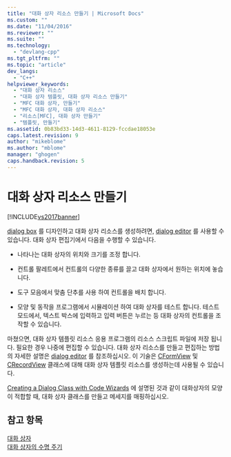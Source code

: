 ```yaml
---
title: "대화 상자 리소스 만들기 | Microsoft Docs"
ms.custom: ""
ms.date: "11/04/2016"
ms.reviewer: ""
ms.suite: ""
ms.technology: 
  - "devlang-cpp"
ms.tgt_pltfrm: ""
ms.topic: "article"
dev_langs: 
  - "C++"
helpviewer_keywords: 
  - "대화 상자 리소스"
  - "대화 상자 템플릿, 대화 상자 리소스 만들기"
  - "MFC 대화 상자, 만들기"
  - "MFC 대화 상자, 대화 상자 리소스"
  - "리소스[MFC], 대화 상자 만들기"
  - "템플릿, 만들기"
ms.assetid: 0b83bd33-14d3-4611-8129-fccdae18053e
caps.latest.revision: 9
author: "mikeblome"
ms.author: "mblome"
manager: "ghogen"
caps.handback.revision: 5
---
```

# 대화 상자 리소스 만들기
[!INCLUDE[vs2017banner](../assembler/inline/includes/vs2017banner.md)]

[dialog box](../mfc/dialog-boxes.md) 를 디자인하고 대화 상자 리소스를 생성하려면, [dialog editor](../mfc/dialog-editor.md) 를 사용할 수 있습니다.  대화 상자 편집기에서 다음을 수행할 수 있습니다.  
  
-   나타나는 대화 상자의 위치와 크기를 조정 합니다.  
  
-   컨트롤 팔레트에서 컨트롤의 다양한 종류를 끌고 대화 상자에서 원하는 위치에 놓습니다.  
  
-   도구 모음에서 맞춤 단추를 사용 하여 컨트롤을 배치 합니다.  
  
-   모양 및 동작을 프로그램에서 시뮬레이션 하여 대화 상자를 테스트 합니다.  테스트 모드에서, 텍스트 박스에 입력하고 입력 버튼은 누르는 등 대화 상자의 컨트롤을 조작할 수 있습니다.  
  
 마쳤으면, 대화 상자 템플릿 리소스 응용 프로그램의 리소스 스크립트 파일에 저장 됩니다.  필요한 경우 나중에 편집할 수 있습니다.  대화 상자 리소스를 만들고 편집하는 방법의 자세한 설명은 [dialog editor](../mfc/dialog-editor.md) 를 참조하십시오.  이 기술은 [CFormView](../mfc/reference/cformview-class.md) 및 [CRecordView](../mfc/reference/crecordview-class.md) 클래스에 대해 대화 상자 템플릿 리소스를 생성하는데 사용될 수 있습니다.  
  
 [Creating a Dialog Class with Code Wizards](../mfc/creating-a-dialog-class-with-code-wizards.md) 에 설명된 것과 같이 대화상자의 모양이 적합할 때, 대화 상자 클래스를 만들고 메세지를 매핑하십시오.  
  
## 참고 항목  
 [대화 상자](../mfc/dialog-boxes.md)   
 [대화 상자의 수명 주기](../mfc/life-cycle-of-a-dialog-box.md)